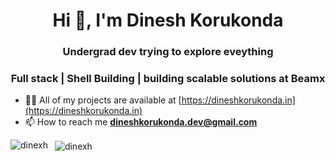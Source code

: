 <h1 align="center">Hi 👋, I'm Dinesh Korukonda</h1>
<h3 align="center">Undergrad dev trying to explore eveything </h3>
<h3 align="center"> Full stack | Shell Building | building scalable solutions at Beamx </h3>

- 👨‍💻 All of my projects are available at [https://dineshkorukonda.in](https://dineshkorukonda.in)
- 📫 How to reach me **dineshkorukonda.dev@gmail.com**
<p align="left">
</p>

<p>
  <img align="left" 
       src="https://github-readme-stats.vercel.app/api/top-langs?username=dinesh&show_icons=true&locale=en&layout=compact&theme=dark" 
       alt="dinexh" />
</p>

<p>&nbsp;
  <img align="center" 
       src="https://github-readme-stats.vercel.app/api?username=dinexh&show_icons=true&locale=en&theme=dark" 
       alt="dinexh" />
</p>
